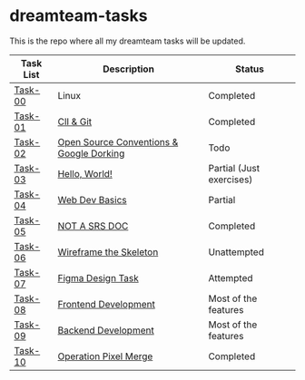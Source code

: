 # dreamteam-tasks
This is the repo where all my dreamteam tasks will be updated. 
<table>
  <thead>
    <tr>
      <th><strong>Task List</strong></th>
      <th><strong>Description</strong></th>
      <th><strong>Status</strong></th>
    </tr>
  </thead>
  <tbody>
    <tr>
      <td><a href="https://github.com/Aakashchoudhary24/dreamteam-tasks/tree/main/task-00">Task-00</tda>
      <td>Linux</td>
      <td>Completed</td>
    </tr>
    <tr>
      <td><a href="https://github.com/Aakashchoudhary24/dreamteam-tasks/tree/main/task-01">Task-01</tda>
      <td>
        <a href="https://github.com/traboda/DreamTeam-tasks?tab=readme-ov-file#task-01-cli--git">ClI & Git</td>
      <td>Completed</td>
    </tr>
    <tr>
      <td><a href="https://github.com/Aakashchoudhary24/dreamteam-tasks/tree/main/task-02">Task-02</tda>
      <td><a href="https://github.com/traboda/DreamTeam-tasks?tab=readme-ov-file#task-02-the-open-source-conventions--google-dorking">Open Source Conventions & Google Dorking</td>
      <td>Todo</td>
    </tr>
    <tr>
      <td><a href="https://github.com/Aakashchoudhary24/dreamteam-tasks/tree/main/task-03">Task-03</tda>
      <td><a href="https://github.com/traboda/DreamTeam-tasks?tab=readme-ov-file#task-03-automate-the-boring-stuff">Hello, World!</td>
      <td>Partial (Just exercises)</td>
    </tr>
    <tr>
      <td><a href="https://github.com/Aakashchoudhary24/dreamteam-tasks/tree/main/task-04">Task-04</tda>
      <td><a href="https://github.com/traboda/DreamTeam-tasks?tab=readme-ov-file#task-04-web-dev-basics">Web Dev Basics</td>
      <td>Partial</td>
    </tr>
    <tr>
      <td><a href="https://github.com/Aakashchoudhary24/dreamteam-tasks/tree/main/task-05">Task-05</tda>
      <td><a href="https://github.com/traboda/DreamTeam-tasks?tab=readme-ov-file#task-05-not-a-srs-doc">NOT A SRS DOC</td>
      <td>Completed</td>
    </tr>
    <tr>
      <td><a href="https://github.com/Aakashchoudhary24/dreamteam-tasks/tree/main/task-06">Task-06</tda>
      <td><a href="https://github.com/traboda/DreamTeam-tasks?tab=readme-ov-file#task-05-not-a-srs-doc">Wireframe the Skeleton</td>
      <td>Unattempted</td>
    </tr>
    <tr>
      <td><a href="https://github.com/Aakashchoudhary24/dreamteam-tasks/tree/main/task-07">Task-07</tda>
      <td><a href="https://github.com/traboda/DreamTeam-tasks?tab=readme-ov-file#task-07-figma-design-task">Figma Design Task</td>
      <td>Attempted</td>
    </tr>
    <tr>
      <td><a href="https://github.com/Aakashchoudhary24/dreamteam-tasks/tree/main/task-08">Task-08</tda>
      <td><a href="https://github.com/traboda/DreamTeam-tasks?tab=readme-ov-file#task-08-frontend-development">Frontend Development</td>
      <td>Most of the features</td>
    </tr>
    <tr>
      <td><a href="https://github.com/Aakashchoudhary24/dreamteam-tasks/tree/main/task-09">Task-09</tda>
      <td><a href="https://github.com/traboda/DreamTeam-tasks?tab=readme-ov-file#task-09-backend-development">Backend Development</td>
      <td>Most of the features</td>
    </tr>
    <tr>
      <td><a href="https://github.com/Aakashchoudhary24/amfoss-tasks/tree/main/task-10">Task-10</tda>
      <td><a href="https://github.com/hrideshmg/Operation-Pixel-Merge">Operation Pixel Merge</td>
      <td>Completed</td>
    </tr>
  </tbody>
</table>
